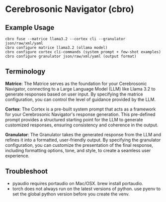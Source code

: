# Cerebrosonic Navigator (cbro)

## Example Usage

```
cbro fuse --matrice llama3.2 --cortex cli --granulator json/raw/xml/yaml
cbro configure matrice llama3.2 (ollama model)
cbro configure cortex cli-commands (system prompt + few-shot examples)
cbro configure granulator json/raw/xml/yaml (output format)
```

## Terminology
**Matrice**: The Matrice serves as the foundation for your Cerebrosonic 
Navigator, connecting to a Large Language Model (LLM) like Llama 3.2 
to generate responses based on user input. By specifying the matrice 
configuration, you can control the level of guidance provided by the 
LLM.

**Cortex**: The Cortex is a pre-built system prompt that acts as a 
framework for your Cerebrosonic Navigator's response generation. This 
pre-defined prompt provides a structured starting point for the LLM 
to generate customized responses, ensuring consistency and coherence 
in the output.

**Granulator**: The Granulator takes the generated response from the 
LLM and refines it into a formatted, user-friendly output. By 
specifying the granulator configuration, you can customize the 
presentation of the final response, including formatting options, 
tone, and style, to create a seamless user experience.

## Troubleshoot
- pyaudio requires portaudio on Mac/OSX. brew install portaudio.
- torch does not always run on the latest versions of python. use pyenv to set the global python version before you create the venv.